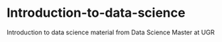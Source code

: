 # Introduction-to-data-science
Introduction to data science material from Data Science Master at UGR
